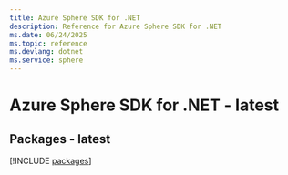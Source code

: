 ```yaml
---
title: Azure Sphere SDK for .NET
description: Reference for Azure Sphere SDK for .NET
ms.date: 06/24/2025
ms.topic: reference
ms.devlang: dotnet
ms.service: sphere
---
```

# Azure Sphere SDK for .NET - latest
## Packages - latest
[!INCLUDE [packages](sphere-index.md)]